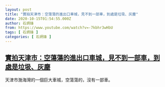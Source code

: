 ```yaml
---
layout: post
title: "實拍天津市：空蕩蕩的進出口車城，見不到一部車，到處是垃圾、灰塵"
date: 2020-10-15T01:54:55.000Z
author: 石炳锋
from: https://www.youtube.com/watch?v=-7kbhr3wHbU
tags: [ 石炳锋 ]
categories: [ 石炳锋 ]
---
```

<!--1602726895000-->
[實拍天津市：空蕩蕩的進出口車城，見不到一部車，到處是垃圾、灰塵](https://www.youtube.com/watch?v=-7kbhr3wHbU)
------

<div>
天津市渤海灣的一個巨大車城，空蕩蕩的，沒有一部車。
</div>
